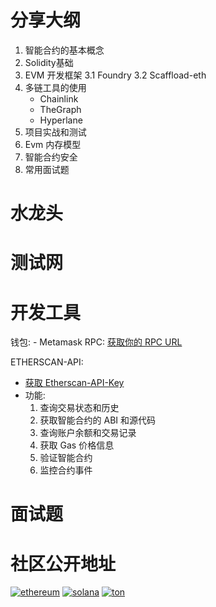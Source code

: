 # 分享大纲
1. 智能合约的基本概念
2. Solidity基础
3. EVM 开发框架
    3.1 Foundry
    3.2 Scaffload-eth
4. 多链工具的使用
   - Chainlink
   - TheGraph
   - Hyperlane
5. 项目实战和测试
6. Evm 内存模型
7. 智能合约安全
8. 常用面试题


# 水龙头


# 测试网


# 开发工具

钱包:
    - Metamask
RPC:
    [获取你的 RPC URL](https://developer.metamask.io/)


ETHERSCAN-API:
   - [获取 Etherscan-API-Key](https://etherscan.io/apidashboard)
   - 功能: 
      1. 查询交易状态和历史
      2. 获取智能合约的 ABI 和源代码
      3. 查询账户余额和交易记录
      4. 获取 Gas 价格信息
      5. 验证智能合约
      6. 监控合约事件

# 面试题

# 社区公开地址
 [![ethereum](https://img.shields.io/badge/Ethereum-3C3C3D?style=for-the-badge&logo=Ethereum&logoColor=white)](https://ethereum.org/)
 [![solana](https://img.shields.io/badge/Solana-9945FF?style=for-the-badge&logo=Solana&logoColor=white)](https://solana.com/)
 [![ton](https://img.shields.io/badge/TON-0088CC?style=for-the-badge&logo=telegram&logoColor=white)](https://ton.org/zh)


